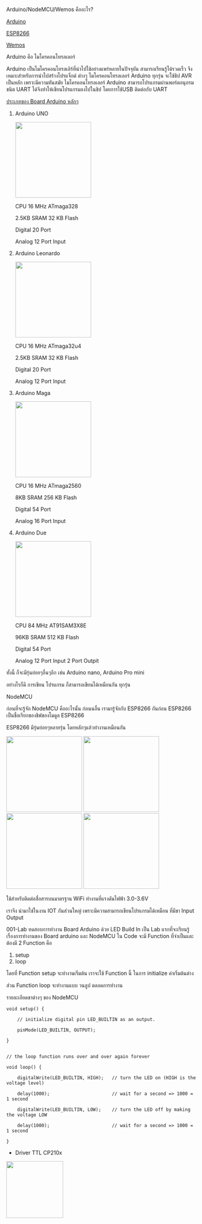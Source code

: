 Arduino/NodeMCU/Wemos คืออะไร?

<a href="https://www.arduino.cc/" target="_blank">Arduino</a>

<a href="https://www.espressif.com/en/products/hardware/esp8266ex/overview" target="_blank">ESP8266</a>

<a href="https://www.wemos.cc/" target="_blank">Wemos</a>

Arduino คือ ไมโครคอนโทรลเลอร์ 

Arduino เป็นไมโครคอนโทรลเลิร์ที่นำไปใช้อย่างแพร่หลายในปัจจุบัน สามารถเรียนรู้ได้รวดเร็ว จึงเหมาะสำหรับการนำไปสร้างโปรแจ็กต์ ต่างๆ
ไมโครคอนโทรลเลอร์ Arduino ทุกรุ่น จะใช้ชิป AVR เป็นหลัก เพราะมีความทันสมัย
ไมโครคอนโทรลเลอร์ Arduino สามารถโปรแกรมผ่านพอร์ตอนุกรมชนิต UART ได้จึงทำให้เขียนโปรแกรมลงไปในชิป โดยการใช้USB ติดต่อกับ UART
    
<u>ประเภทของ Board Arduino หลักๆ</u>


1. Arduino UNO

    <img src="http://www.kprappcompile.com/arduino-img/arduino-uno.png" width="200">

    CPU 16 MHz ATmaga328

    2.5KB SRAM 32 KB Flash

    Digital 20 Port

    Analog 12 Port Input

2. Arduino Leonardo

    <img src="http://www.kprappcompile.com/arduino-img/arduino-leonardo.png" width="200">


    CPU 16 MHz ATmaga32u4

    2.5KB SRAM 32 KB Flash

    Digital 20 Port

    Analog 12 Port Input

3. Arduino Maga

    <img src="http://www.kprappcompile.com/arduino-img/arduino-maga.png" width="200">

    CPU 16 MHz ATmaga2560

    8KB SRAM 256 KB Flash

    Digital 54 Port

    Analog 16 Port Input

4. Arduino Due

    <img src="http://www.kprappcompile.com/arduino-img/arduino-due.png" width="200">

    CPU 84 MHz AT91SAM3X8E

    96KB SRAM 512 KB Flash

    Digital 54 Port

    Analog 12 Port Input 2 Port Outpit

ทั้งนี้ ก็จะมีรุ่นย่อยๆอื่นๆอีก เช่น Arduino nano, Arduino Pro mini

อย่างไรก็ดี การเขียน โปรแกรม ก็สามารถเขียนได้เหมือนกัน ทุกรุ่น

NodeMCU 

   ก่อนที่จะรู้จัก NodeMCU คืออะไรนั้น ก่อนนอื่น เรามารู้จักกับ ESP8266 กันก่อน
ESP8266 เป็นชื่อเรียกของชิฟของโมดูล ESP8266 

ESP8266 มีรุ่นย่อยๆหลายรุ่น โดยหลักๆแล้วทำงานเหมือนกัน

<img src="http://www.kprappcompile.com/arduino-img/esp8266-01.png" width="200">
<img src="http://www.kprappcompile.com/arduino-img/esp8266-03.png" width="200">
<img src="http://www.kprappcompile.com/arduino-img/esp8266-07.png" width="200">
<img src="http://www.kprappcompile.com/arduino-img/esp8266-12.png" width="200">




ใช้สำหรับติดต่อสื่อสารบนมาตรฐาน WiFi ทำงานที่แรงดันไฟฟ้า 3.0-3.6V 

เราจึง นำมาใช่ในงาน IOT กันส่วนใหญ่ เพราะมีความสามารถเขียนโปรแกรมได้เหมือน ที่มีขา Input Output 
        
001-Lab ทดสอบการทำงาน Board Arduino ด้วย LED Build In
เป็น Lab แรกที่จะเรียนรู้เรื่องการทำงานของ Board arduino และ NodeMCU
ใน Code จะมี Function ที่จำเป็นและ ต้องมี 2 Function คือ
1. setup
2. loop

โดยที่ Function setup จะทำงานเริ่มต้น เราจะใช้ Function นี้ ในการ
initialize ค่าเริ่มต้นต่าง

ส่วน Function loop จะทำงานแบบ วนลูป ตลอดการทำงาน

รายละเอียดขาต่างๆ ของ NodeMCU <br>





    void setup() {

        // initialize digital pin LED_BUILTIN as an output.
  
        pinMode(LED_BUILTIN, OUTPUT);
  
    }


    // the loop function runs over and over again forever

    void loop() {

        digitalWrite(LED_BUILTIN, HIGH);   // turn the LED on (HIGH is the voltage level)
  
        delay(1000);                       // wait for a second => 1000 = 1 second
  
        digitalWrite(LED_BUILTIN, LOW);    // turn the LED off by making the voltage LOW
  
        delay(1000);                       // wait for a second => 1000 = 1 second
  
    }
 
 <ul>
    <li><a scr="https://www.silabs.com/products/development-tools/software/usb-to-uart-bridge-vcp-drivers
 ">Driver TTL CP210x</a></li>
 </ul>

 
 
 
 <img src="https://kprappcompile.app/images/logokpr_webdesign.png" width="150">

